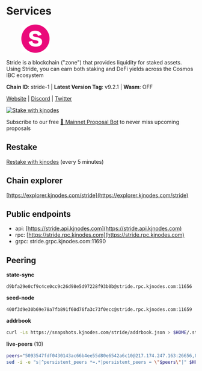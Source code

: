 # Services

<figure><img src="https://raw.githubusercontent.com/kj89/cosmos-images/main/logos/stride.png" alt=""><figcaption></figcaption></figure>

Stride is a blockchain ("zone") that provides liquidity for staked assets.  Using Stride, you can earn both staking and DeFi yields across the Cosmos IBC ecosystem

**Chain ID**: stride-1 | **Latest Version Tag**: v9.2.1 | **Wasm**: OFF

[Website](https://stride.zone) | [Discord](https://discord.gg/mzQZ8dAE7u) | [Twitter](https://twitter.com/stride_zone)

[![Stake with kjnodes](https://i.ibb.co/cr44Q8j/button-stake-with-kjnodes.png)](https://restake.app/stride/stridevaloper1j8gkhtllnp252l6g6zwzea30e7pvzqttr9768n)

Subscribe to our free [🤖 Mainnet Proposal Bot](https://t.me/kjnodes_proposal_bot) to never miss upcoming proposals

## Restake

[Restake with kjnodes](https://restake.app/stride/stridevaloper1j8gkhtllnp252l6g6zwzea30e7pvzqttr9768n) (every 5 minutes)
## Chain explorer
[https://explorer.kjnodes.com/stride](https://explorer.kjnodes.com/stride)

## Public endpoints

* api: [https://stride.api.kjnodes.com](https://stride.api.kjnodes.com)
* rpc: [https://stride.rpc.kjnodes.com](https://stride.rpc.kjnodes.com)
* grpc: stride.grpc.kjnodes.com:11690

## Peering

**state-sync**

```text
d9bfa29e0cf9c4ce0cc9c26d98e5d97228f93b0b@stride.rpc.kjnodes.com:11656
```

**seed-node**

```text
400f3d9e30b69e78a7fb891f60d76fa3c73f0ecc@stride.rpc.kjnodes.com:11659
```

**addrbook**
```bash
curl -Ls https://snapshots.kjnodes.com/stride/addrbook.json > $HOME/.stride/config/addrbook.json
```

**live-peers** (10)
```bash
peers="5093547fdf0430143ac66b4ee55d80e6542a6c10@217.174.247.163:26656,87a7a8cc67967d0ede5d68a1477c44a40a8705f7@108.165.178.242:26653,e9ad059b88d593682307587b5c04a16a43893c5e@65.21.205.225:4656,e4ef38aea46aed22c4241f691104e164df6fc15a@65.109.33.48:15656,0559809b9788925f85928f7b518e4315c090b4be@65.108.110.204:26656,ea6a7b2f366bc343f0670f1673fd86001dd08eb0@65.108.122.246:26636,166da4de977381ea8853986be11dbb470d9dc2ba@149.202.72.186:26639,cc35475fe1f7c345af0ea8a692f3b4b41c8f12a2@116.202.36.240:10156,603310cb6a9bf8370bd143ae055f24d461417080@138.201.220.51:26666,d9bfa29e0cf9c4ce0cc9c26d98e5d97228f93b0b@65.109.88.38:11656"
sed -i -e "s|^persistent_peers *=.*|persistent_peers = \"$peers\"|" $HOME/.stride/config/config.toml
```
